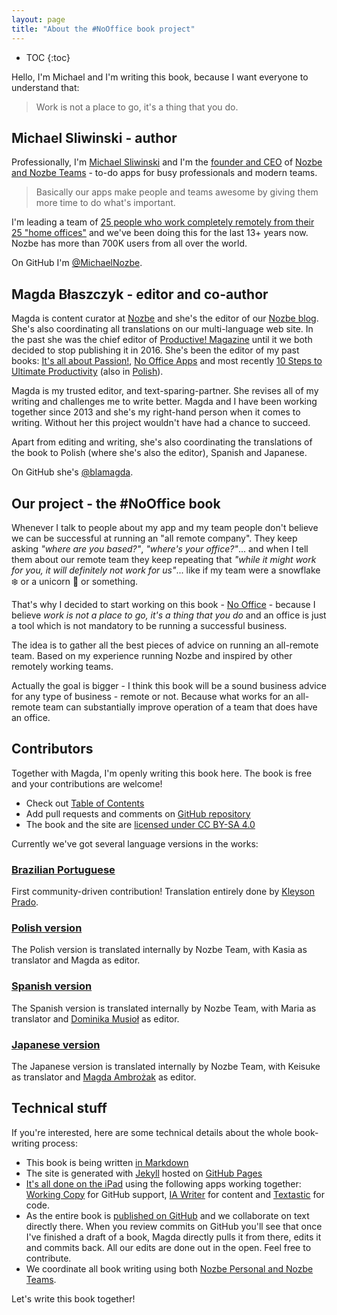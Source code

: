 ```yaml
---
layout: page
title: "About the #NoOffice book project"
---
```


* TOC
{:toc}

Hello, I'm Michael and I'm writing this book, because I want everyone to understand that:

> Work is not a place to go, it's a thing that you do.

## Michael Sliwinski - author

Professionally, I'm [Michael Sliwinski](https://michael.team/) and I'm the [founder and CEO](https://nozbe.com/michael) of [Nozbe and Nozbe Teams](https://nozbe.com/) - to-do apps for busy professionals and modern teams.

> Basically our apps make people and teams awesome by giving them more time to do what's important.

I'm leading a team of [25 people who work completely remotely from their 25 "home offices"](https://nozbe.com/about) and we've been doing this for the last 13+ years now. Nozbe has more than 700K users from all over the world.

On GitHub I'm [@MichaelNozbe](https://github.com/michaelnozbe).

## Magda Błaszczyk - editor and co-author

Magda is content curator at [Nozbe](https://nozbe.com/) and she's the editor of our [Nozbe blog](https://nozbe.com/blog). She's also coordinating all translations on our multi-language web site. In the past she was the chief editor of [Productive! Magazine](http://productivemag.com) until it we both decided to stop publishing it in 2016. She's been the editor of my past books: [It's all about Passion!](https://sliwinski.com/passion), [No Office Apps](https://sliwinski.com/apps) and most recently [10 Steps to Ultimate Productivity](https://productivitycourse.com) (also in [Polish](https://KursProduktywnosci.pl)).

Magda is my trusted editor, and text-sparing-partner. She revises all of my writing and challenges me to write better. Magda and I have been working together since 2013 and she's my right-hand person when it comes to writing. Without her this project wouldn't have had a chance to succeed.

Apart from editing and writing, she's also coordinating the translations of the book to Polish (where she's also the editor), Spanish and Japanese.

On GitHub she's [@blamagda](https://github.com/blamagda).

## Our project - the #NoOffice book

Whenever I talk to people about my app and my team people don't believe we can be successful at running an "all remote company". They keep asking *"where are you based?"*, *"where's your office?"*... and when I tell them about our remote team they keep repeating that *"while it might work for you, it will definitely not work for us"*... like if my team were a snowflake ❄️ or a unicorn 🦄 or something.

That's why I decided to start working on this book - [No Office](/book) - because I believe *work is not a place to go, it's a thing that you do* and an office is just a tool which is not mandatory to be running a successful business.

The idea is to gather all the best pieces of advice on running an all-remote team. Based on my experience running Nozbe and inspired by other remotely working teams.

Actually the goal is bigger - I think this book will be a sound business advice for any type of business - remote or not. Because what works for an all-remote team can substantially improve operation of a team that does have an office.

## Contributors

Together with Magda, I'm openly writing this book here. The book is free and your contributions are welcome!

* Check out [Table of Contents](/book)
* Add pull requests and comments on [GitHub repository](https://github.com/Nozbe/NoOffice.org)
* The book and the site are [licensed under CC BY-SA 4.0](/license)

Currently we've got several language versions in the works:

### [Brazilian Portuguese](/br/)

First community-driven contribution! Translation entirely done by [Kleyson Prado](https://github.com/kleyson).

### [Polish version](/pl/)

The Polish version is translated internally by Nozbe Team, with Kasia as translator and Magda as editor.

### [Spanish version](/es/)

The Spanish version is translated internally by Nozbe Team, with Maria as translator and [Dominika Musioł](https://github.com/dmusiol) as editor.

### [Japanese version](/jp/)

The Japanese version is translated internally by Nozbe Team, with Keisuke as translator and [Magda Ambrożak](https://github.com/xtinax) as editor.

## Technical stuff

If you're interested, here are some technical details about the whole book-writing process:

* This book is being written [in Markdown](https://daringfireball.net/projects/markdown/)
* The site is generated with [Jekyll](https://jekyllrb.com) hosted on [GitHub Pages](https://pages.github.com)
* [It's all done on the iPad](/why-in-any-company-you-should-be-using-version-control-for-anything-how-we-use-github-not-only-bc2554308455/) using the following apps working together: [Working Copy](https://workingcopyapp.com/) for GitHub support, [IA Writer](https://ia.net/writer) for content and [Textastic](https://www.textasticapp.com/) for code.
* As the entire book is [published on GitHub](https://github.com/Nozbe/NoOffice.org) and we collaborate on text directly there. When you review commits on GitHub you'll see that once I've finished a draft of a book, Magda directly pulls it from there, edits it and commits back. All our edits are done out in the open. Feel free to contribute.
* We coordinate all book writing using both [Nozbe Personal and Nozbe Teams](https://nozbe.com/).

Let's write this book together!
